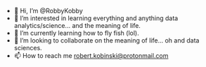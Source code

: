 - 👋 Hi, I’m @RobbyKobby
- 👀 I’m interested in learning everything and anything data analytics/science... and the meaning of life.
- 🌱 I’m currently learning how to fly fish (lol).
- 💞️ I’m looking to collaborate on the meaning of life... oh and data sciences.
- 📫 How to reach me robert.kobinski@protonmail.com

<!---
RobbyKobby/RobbyKobby is a ✨ special ✨ repository because its `README.md` (this file) appears on your GitHub profile.
You can click the Preview link to take a look at your changes.
--->
